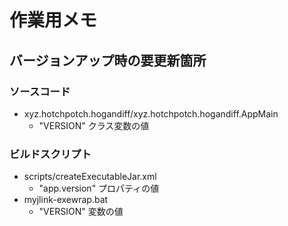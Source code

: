 # 作業用メモ

## バージョンアップ時の要更新箇所

### ソースコード

- xyz.hotchpotch.hogandiff/xyz.hotchpotch.hogandiff.AppMain
    - "VERSION" クラス変数の値

### ビルドスクリプト

- scripts/createExecutableJar.xml
    - "app.version" プロパティの値
- myjlink-exewrap.bat
    - "VERSION" 変数の値

